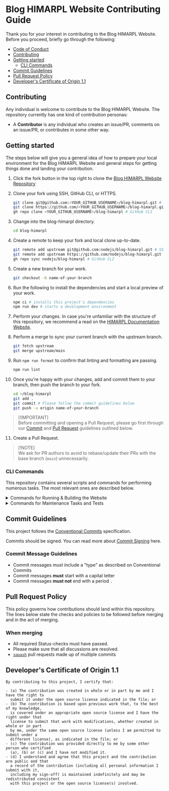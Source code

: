 # Blog HIMARPL Website Contributing Guide

Thank you for your interest in contributing to the Blog HIMARPL Website. Before you proceed, briefly go through the following:

- [Code of Conduct](https://github.com/himarplupi/blog-himarpl/blob/main/CODE_OF_CONDUCT.md)
- [Contributing](#contributing)
- [Getting started](#getting-started)
  - [CLI Commands](#cli-commands)
- [Commit Guidelines](#commit-guidelines)
- [Pull Request Policy](#pull-request-policy)
- [Developer's Certificate of Origin 1.1](#developers-certificate-of-origin-11)

## Contributing

Any individual is welcome to contribute to the Blog HIMARPL Website. The repository currently has one kind of contribution personas:

- A **Contributor** is any individual who creates an issue/PR, comments on an issue/PR, or contributes in some other way.

## Getting started

The steps below will give you a general idea of how to prepare your local environment for the Blog HIMARPL Website and general steps for getting things done and landing your contribution.

1. Click the fork button in the top right to clone the [Blog HIMARPL Website Repository](https://github.com/himarplupi/blog-himarpl/fork)

2. Clone your fork using SSH, GitHub CLI, or HTTPS.

   ```bash
   git clone git@github.com:<YOUR_GITHUB_USERNAME>/blog-himarpl.git # SSH
   git clone https://github.com/<YOUR_GITHUB_USERNAME>/blog-himarpl.git # HTTPS
   gh repo clone <YOUR_GITHUB_USERNAME>/blog-himarpl # GitHub CLI
   ```

3. Change into the blog-himarpl directory.

   ```bash
   cd blog-himarpl
   ```

4. Create a remote to keep your fork and local clone up-to-date.

   ```bash
   git remote add upstream git@github.com:nodejs/blog-himarpl.git # SSH
   git remote add upstream https://github.com/nodejs/blog-himarpl.git # HTTPS
   gh repo sync nodejs/blog-himarpl # GitHub CLI
   ```

5. Create a new branch for your work.

   ```bash
   git checkout -b name-of-your-branch
   ```

6. Run the following to install the dependencies and start a local preview of your work.

   ```bash
   npm ci # installs this project's dependencies
   npm run dev # starts a development environment
   ```

7. Perform your changes. In case you're unfamiliar with the structure of this repository, we recommend a read on the [HIMARPL Documentation Website](https://docs.himarpl.com).

8. Perform a merge to sync your current branch with the upstream branch.

   ```bash
   git fetch upstream
   git merge upstream/main
   ```

9. Run `npm run format` to confirm that linting and formatting are passing.

   ```bash
   npm run lint
   ```

10. Once you're happy with your changes, add and commit them to your branch, then push the branch to your fork.

    ```bash
    cd ~/blog-himarpl
    git add .
    git commit # Please follow the commit guidelines below
    git push -u origin name-of-your-branch
    ```

> [!IMPORTANT]\
> Before committing and opening a Pull Request, please go first through our [Commit](#commit-guidelines) and [Pull Request](#pull-request-policy) guidelines outlined below.

11. Create a Pull Request.

> [!NOTE]\
> We ask for PR authors to avoid to rebase/update their PRs with the base branch (`main`) unnecessarily.

### CLI Commands

This repository contains several scripts and commands for performing numerous tasks. The most relevant ones are described below.

<details>
  <summary>Commands for Running & Building the Website</summary>

- `npm run dev` runs Next.js's Local Development Server, listening by default on `http://localhost:3000/`.
- `npm run build` builds the Application on Production mode. The output is by default within `.next` folder.
  - This is used for the Blog HIMARPL Vercel Deployments (Preview & Production)
- `npm run start` starts a web server running serving the built content from `npm run build`

</details>

<details>
  <summary>Commands for Maintenance Tasks and Tests</summary>

- `npm run lint` runs the linter for all files.
- `npm run test` runs all tests locally

</details>

## Commit Guidelines

This project follows the [Conventional Commits][] specification.

Commits should be signed. You can read more about [Commit Signing][] here.

### Commit Message Guidelines

- Commit messages must include a "type" as described on Conventional Commits
- Commit messages **must** start with a capital letter
- Commit messages **must not** end with a period `.`

## Pull Request Policy

This policy governs how contributions should land within this repository. The lines below state the checks and policies to be followed before merging and in the act of merging.

### When merging

- All required Status-checks must have passed.
- Please make sure that all discussions are resolved.
- [`squash`][] pull requests made up of multiple commits

## Developer's Certificate of Origin 1.1

```
By contributing to this project, I certify that:

- (a) The contribution was created in whole or in part by me and I have the right to
  submit it under the open source license indicated in the file; or
- (b) The contribution is based upon previous work that, to the best of my knowledge,
  is covered under an appropriate open source license and I have the right under that
  license to submit that work with modifications, whether created in whole or in part
  by me, under the same open source license (unless I am permitted to submit under a
  different license), as indicated in the file; or
- (c) The contribution was provided directly to me by some other person who certified
  (a), (b) or (c) and I have not modified it.
- (d) I understand and agree that this project and the contribution are public and that
  a record of the contribution (including all personal information I submit with it,
  including my sign-off) is maintained indefinitely and may be redistributed consistent
  with this project or the open source license(s) involved.

```

[`squash`]: https://help.github.com/en/articles/about-pull-request-merges#squash-and-merge-your-pull-request-commits
[Conventional Commits]: https://www.conventionalcommits.org/
[Commit Signing]: https://docs.github.com/en/authentication/managing-commit-signature-verification/signing-commits
